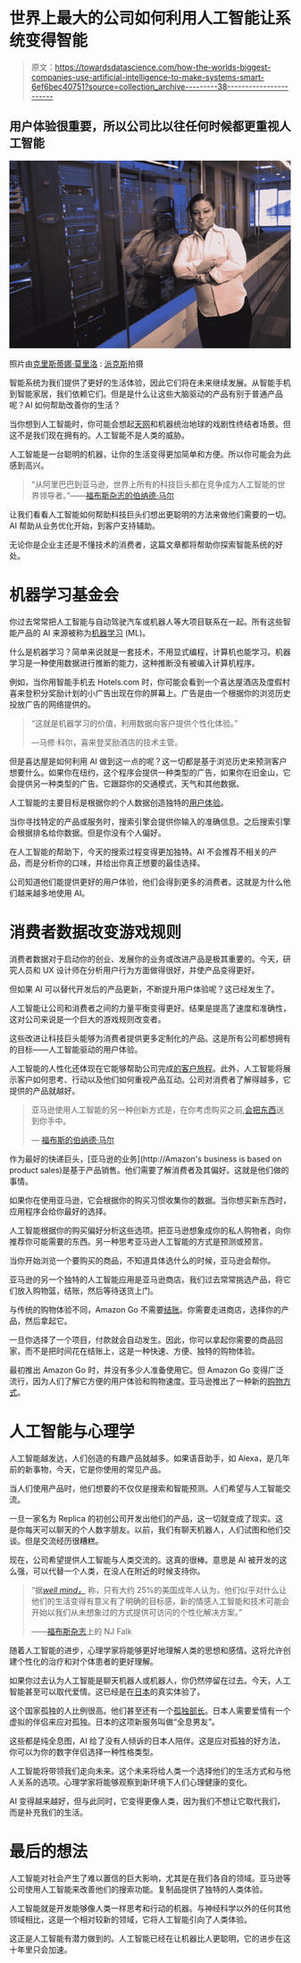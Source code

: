 # 世界上最大的公司如何利用人工智能让系统变得智能

> 原文：<https://towardsdatascience.com/how-the-worlds-biggest-companies-use-artificial-intelligence-to-make-systems-smart-6ef6bec40751?source=collection_archive---------38----------------------->

## 用户体验很重要，所以公司比以往任何时候都更重视人工智能

![](img/c65f9cd038d8a144a435b6cefd4a5f45.png)

照片由[克里斯蒂娜·莫里洛](https://www.pexels.com/ru-ru/@divinetechygirl?utm_content=attributionCopyText&utm_medium=referral&utm_source=pexels) : [派克斯](https://www.pexels.com/ru-ru/photo/1181338/?utm_content=attributionCopyText&utm_medium=referral&utm_source=pexels)拍摄

智能系统为我们提供了更好的生活体验，因此它们将在未来继续发展。从智能手机到智能家居，我们依赖它们。但是是什么让这些大脑驱动的产品有别于普通产品呢？AI 如何帮助改善你的生活？

当你想到人工智能时，你可能会想起[天网](https://en.wikipedia.org/wiki/Skynet_(Terminator))和机器统治地球的戏剧性终结者场景。但这不是我们现在拥有的。人工智能不是人类的威胁。

人工智能是一台聪明的机器，让你的生活变得更加简单和方便。所以你可能会为此感到高兴。

> “从阿里巴巴到亚马逊，世界上所有的科技巨头都在竞争成为人工智能的世界领导者。”——[福布斯](https://www.forbes.com/sites/bernardmarr/)[杂志的伯纳德·马尔](https://www.forbes.com/sites/bernardmarr/2019/12/09/the-10-best-examples-of-how-companies-use-artificial-intelligence-in-practice/?sh=762214779783)

让我们看看人工智能如何帮助科技巨头们想出更聪明的方法来做他们需要的一切。AI 帮助从业务优化开始，到客户支持辅助。

无论你是企业主还是不懂技术的消费者，这篇文章都将帮助你探索智能系统的好处。

# 机器学习基金会

你过去常常把人工智能与自动驾驶汽车或机器人等大项目联系在一起。所有这些智能产品的 AI 来源被称为[机器学习](https://www.ibm.com/cloud/learn/machine-learning) (ML)。

什么是机器学习？简单来说就是一套技术，不用显式编程，计算机也能学习。机器学习是一种使用数据进行推断的能力，这种推断没有被编入计算机程序。

例如，当你用智能手机去 Hotels.com 时，你可能会看到一个喜达屋酒店及度假村喜来登积分奖励计划的小广告出现在你的屏幕上。广告是由一个根据你的浏览历史投放广告的网络提供的。

> “这就是机器学习的价值，利用数据向客户提供个性化体验。”
> 
> —马修·科尔，喜来登奖励酒店的技术主管。

但是喜达屋是如何利用 AI 做到这一点的呢？这一切都是基于浏览历史来预测客户想要什么。如果你在纽约，这个程序会提供一种类型的广告，如果你在旧金山，它会提供另一种类型的广告。它跟踪你的交通模式，天气和其他数据。

人工智能的主要目标是根据你的个人数据创造独特的[用户体验](https://smallbiztrends.com/2019/04/using-ai-to-improve-user-experience.html)。

当你寻找特定的产品或服务时，搜索引擎会提供你输入的准确信息。之后搜索引擎会根据排名给你数据。但是你没有个人偏好。

在人工智能的帮助下，今天的搜索过程变得更加独特。AI 不会推荐不相关的产品，而是分析你的口味，并给出你真正想要的最佳选择。

公司知道他们能提供更好的用户体验，他们会得到更多的消费者。这就是为什么他们越来越多地使用 AI。

# 消费者数据改变游戏规则

消费者数据对于启动你的创业、发展你的业务或改进产品是极其重要的。今天，研究人员和 UX 设计师在分析用户行为方面做得很好，并使产品变得更好。

但如果 AI 可以替代开发后的产品更新，不断提升用户体验呢？这已经发生了。

人工智能让公司和消费者之间的力量平衡变得更好。结果是提高了速度和准确性，这对公司来说是一个巨大的游戏规则改变者。

这些改进让科技巨头能够为消费者提供更多定制化的产品。这是所有公司都想拥有的目标——人工智能驱动的用户体验。

人工智能的人性化还体现在它能够帮助公司完成[的客户旅程](https://www.logic2020.com/insight/ai-customer-journey-digital-experience)。此外，人工智能将展示客户如何思考、行动以及他们如何重视产品互动。公司对消费者了解得越多，它提供的产品就越好。

> 亚马逊使用人工智能的另一种创新方式是，在你考虑购买之前,[会把东西](https://www.smartdatacollective.com/amazon-wants-predictive-analytics-offer-anticipatory-shipping/)送到你手中。
> 
> — [福布斯](https://www.forbes.com/sites/bernardmarr/)[的伯纳德·马尔](https://www.forbes.com/sites/bernardmarr/2019/12/09/the-10-best-examples-of-how-companies-use-artificial-intelligence-in-practice/?sh=762214779783)

作为最好的快递巨头，[亚马逊的业务](http://Amazon's business is based on product sales)是基于产品销售。他们需要了解消费者及其偏好。这就是他们做的事情。

如果你在使用亚马逊，它会根据你的购买习惯收集你的数据。当你想买新东西时，应用程序会给你最好的选择。

人工智能根据你的购买偏好分析这些选项。把亚马逊想象成你的私人购物者，向你推荐你可能需要的东西。另一种思考亚马逊人工智能的方式是预测或预言。

当你开始浏览一个要购买的商品，不知道具体选什么的时候，亚马逊会帮你。

亚马逊的另一个独特的人工智能应用是亚马逊商店。我们过去常常挑选产品，将它们放入购物篮，结账，然后等待送货上门。

与传统的购物体验不同，Amazon Go 不需要[结账](https://techcrunch.com/2018/01/21/inside-amazons-surveillance-powered-no-checkout-convenience-store/)。你需要走进商店，选择你的产品，然后拿起它。

一旦你选择了一个项目，付款就会自动发生。因此，你可以拿起你需要的商品回家，而不是把时间花在结账上，这是一种快速、方便、独特的购物体验。

最初推出 Amazon Go 时，并没有多少人准备使用它。但 Amazon Go 变得广泛流行，因为人们了解它方便的用户体验和购物速度。亚马逊推出了一种新的[购物方式](https://www.forbes.com/sites/andriacheng/2019/01/13/why-amazon-go-may-soon-change-the-way-we-want-to-shop/?sh=5c3f7d4f6709)。

# 人工智能与心理学

人工智能越发达，人们创造的有趣产品就越多。如果语音助手，如 Alexa，是几年前的新事物，今天，它是你使用的常见产品。

当人们使用产品时，他们想要的不仅仅是搜索和智能预测。人们希望与人工智能交流。

一旦一家名为 Replica 的初创公司开发出他们的产品，这一切就变成了现实。这是你每天可以聊天的个人数字朋友。以前，我们有聊天机器人，人们试图和他们交谈。但是交流经历很糟糕。

现在，公司希望提供人工智能与人类交流的。这真的很棒。意思是 AI 被开发的这么强，可以代替一个人类，在没人在附近的时候支持你。

> “据[*well mind，*](https://www.verywellmind.com/tips-for-finding-your-purpose-in-life-4164689) 称，只有大约 25%的美国成年人认为，他们似乎对什么让他们的生活变得有意义有了明确的目标感，新的情感人工智能和技术可能会开始以我们从未想象过的方式提供可访问的个性化解决方案。”
> 
> ——[福布斯](https://www.forbes.com/sites/njgoldston/)[杂志](https://www.forbes.com/sites/njfalk/2021/01/21/how-to-find-your-purpose-in-life-using-emotional-ai/?sh=662762eb29d3)上的 NJ Falk

随着人工智能的进步，心理学家将能够更好地理解人类的思想和感情。这将允许创建个性化的治疗和对个体患者的更好理解。

如果你过去认为人工智能是聊天机器人或机器人，你仍然停留在过去。今天，人工智能甚至可以取代爱情。这已经是在[日本](https://mainichi.jp/english/articles/20200417/p2a/00m/0na/027000c)的真实体验了。

这个国家孤独的人比例很高。他们甚至还有一个[孤独部长](https://www.insider.com/japan-minister-of-loneliness-suicides-rise-pandemic-2021-2)。日本人需要爱情有一个虚拟的伴侣来应对孤独。日本的这项新服务叫做“全息男友”。

这些都是纯全息图，AI 给了没有人倾诉的日本人陪伴。这是应对孤独的好方法，你可以为你的数字伴侣选择一种性格类型。

人工智能将带领我们走向未来。这个未来将给人类一个选择他们的生活方式和与他人关系的选项。心理学家将能够观察到新环境下人们心理健康的变化。

AI 变得越来越好，但与此同时，它变得更像人类，因为我们不想让它取代我们，而是补充我们的生活。

# 最后的想法

人工智能对社会产生了难以置信的巨大影响，尤其是在我们各自的领域。亚马逊等公司使用人工智能来改善他们的搜索功能。复制品提供了独特的人类体验。

人工智能就是开发能够像人类一样思考和行动的机器。与神经科学以外的任何其他领域相比，这是一个相对较新的领域，它将人工智能引向了人类体验。

这正是人工智能有潜力做到的。人工智能已经在让机器比人更聪明，它的进步在这十年里只会加速。